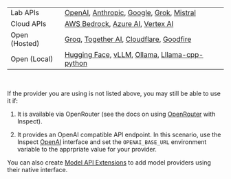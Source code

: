 
|  |  |
|------------------------------------|------------------------------------|
| Lab APIs | [OpenAI](providers.qmd#openai), [Anthropic](providers.qmd#anthropic), [Google](providers.qmd#google), [Grok](providers.qmd#grok), [Mistral](providers.qmd#mistral) |
| Cloud APIs | [AWS Bedrock](providers.qmd#aws-bedrock), [Azure AI](providers.qmd#azure-ai), [Vertex AI](providers.qmd#vertex-ai) |
| Open (Hosted) | [Groq](providers.qmd#groq), [Together AI](providers.qmd#together-ai), [Cloudflare](providers.qmd#cloudflare), [Goodfire](providers.qmd#goodfire) |
| Open (Local) | [Hugging Face](providers.qmd#hugging-face), [vLLM](providers.qmd#vllm), [Ollama](providers.qmd#ollama), [Lllama-cpp-python](providers.qmd#llama-cpp-python) |

<br/>

If the provider you are using is not listed above, you may still be able to use it if:

1. It is available via OpenRouter (see the docs on using [OpenRouter](providers.qmd#openrouter) with Inspect).

2. It provides an OpenAI compatible API endpoint. In this scenario, use the Inspect [OpenAI](providers.qmd#openai) interface and set the `OPENAI_BASE_URL` environment variable to the apprpriate value for your provider.

You can also create [Model API Extensions](extensions.qmd#model-apis) to add model providers using their native interface.


